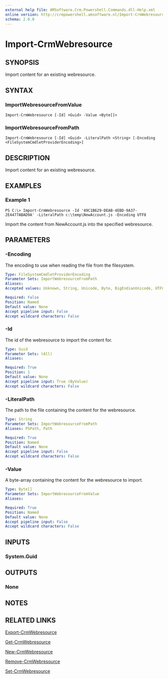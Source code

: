 ```yaml
---
external help file: AMSoftware.Crm.Powershell.Commands.dll-Help.xml
online version: http://crmpowershell.amsoftware.nl/Import-CrmWebresource.html
schema: 2.0.0
---
```


# Import-CrmWebresource

## SYNOPSIS
Import content for an existing webresource.

## SYNTAX

### ImportWebresourceFromValue
```
Import-CrmWebresource [-Id] <Guid> -Value <Byte[]>
```

### ImportWebresourceFromPath
```
Import-CrmWebresource [-Id] <Guid> -LiteralPath <String> [-Encoding <FileSystemCmdletProviderEncoding>]
```

## DESCRIPTION
Import content for an existing webresource.

## EXAMPLES

### Example 1
```
PS C:\> Import-CrmWebresource -Id '49C1B629-DEAB-4EBD-9A37-2E4477ABAD9A' -LiteralPath c:\temp\NewAccount.js -Encoding UTF8
```

Import the content from NewAccount.js into the specified webresource.

## PARAMETERS

### -Encoding
The encoding to use when reading the file from the filesystem.

```yaml
Type: FileSystemCmdletProviderEncoding
Parameter Sets: ImportWebresourceFromPath
Aliases: 
Accepted values: Unknown, String, Unicode, Byte, BigEndianUnicode, UTF8, UTF7, UTF32, Ascii, Default, Oem

Required: False
Position: Named
Default value: None
Accept pipeline input: False
Accept wildcard characters: False
```

### -Id
The id of the webresource to import the content for.

```yaml
Type: Guid
Parameter Sets: (All)
Aliases: 

Required: True
Position: 1
Default value: None
Accept pipeline input: True (ByValue)
Accept wildcard characters: False
```

### -LiteralPath
The path to the file containing the content for the webresource.

```yaml
Type: String
Parameter Sets: ImportWebresourceFromPath
Aliases: PSPath, Path

Required: True
Position: Named
Default value: None
Accept pipeline input: False
Accept wildcard characters: False
```

### -Value
A byte-array containing the content for the webresource to import.

```yaml
Type: Byte[]
Parameter Sets: ImportWebresourceFromValue
Aliases: 

Required: True
Position: Named
Default value: None
Accept pipeline input: False
Accept wildcard characters: False
```

## INPUTS

### System.Guid


## OUTPUTS

### None

## NOTES

## RELATED LINKS

[Export-CrmWebresource](Export-CrmWebresource.md)

[Get-CrmWebresource](Get-CrmWebresource.md)

[New-CrmWebresource](New-CrmWebresource.md)

[Remove-CrmWebresource](Remove-CrmWebresource.md)

[Set-CrmWebresource](Set-CrmWebresource.md)
